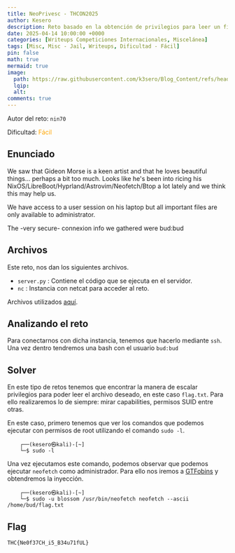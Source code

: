 ```yaml
---
title: NeoPrivesc - THCON2025
author: Kesero
description: Reto basado en la obtención de privilegios para leer un fichero flag.txt.
date: 2025-04-14 10:00:00 +0000
categories: [Writeups Competiciones Internacionales, Miscelánea]
tags: [Misc, Misc - Jail, Writeups, Dificultad - Fácil]
pin: false
math: true
mermaid: true
image:
  path: https://raw.githubusercontent.com/k3sero/Blog_Content/refs/heads/main/Competiciones_Internacionales_Writeups/2025/THCON2025/misc/neoprivsec/prompt.png
  lqip: 
  alt: 
comments: true
---
```


Autor del reto: `nin70`

Dificultad: <font color=orange>Fácil</font>

## Enunciado

We saw that Gideon Morse is a keen artist and that he loves beautiful things... perhaps a bit too much. Looks like he's been into ricing his NixOS/LibreBoot/Hyprland/Astrovim/Neofetch/Btop a lot lately and we think this may help us.

We have access to a user session on his laptop but all important files are only available to administrator.

The -very secure- connexion info we gathered were bud:bud

## Archivos

Este reto, nos dan los siguientes archivos.

- `server.py` : Contiene el código que se ejecuta en el servidor.
- `nc` : Instancia con netcat para acceder al reto.

Archivos utilizados [aquí](https://github.com/k3sero/Blog_Content/tree/main/Competiciones_Internacionales_Writeups/2024/Cripto/WarGamesCTF2024/Hohoho3_Continue).


## Analizando el reto

Para conectarnos con dicha instancia, tenemos que hacerlo mediante `ssh`. Una vez dentro tendremos una bash con el usuario `bud:bud`

## Solver

En este tipo de retos tenemos que encontrar la manera de escalar privilegios para poder leer el archivo deseado, en este caso `flag.txt`. Para ello realizaremos lo de siempre: mirar capabilities, permisos SUID entre otras.

En este caso, primero tenemos que ver los comandos que podemos ejecutar con permisos de root utilizando el comando `sudo -l`.

        ┌──(kesero㉿kali)-[~]
        └─$ sudo -l

Una vez ejecutamos este comando, podemos observar que podemos ejecutar `neofetch` como administrador.
Para ello nos iremos a [GTFobins](https://gtfobins.github.io/gtfobins/neofetch/) y obtendremos la inyección.

        ┌──(kesero㉿kali)-[~]
        └─$ sudo -u blossom /usr/bin/neofetch neofetch --ascii /home/bud/flag.txt

## Flag
`THC{Ne0f37CH_i5_B34u71fUL}`
